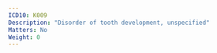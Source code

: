 ```yaml
---
ICD10: K009
Description: "Disorder of tooth development, unspecified"
Matters: No
Weight: 0
---
```


